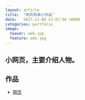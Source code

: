 ```yaml
---
layout: article
title:  "网页简单小作品"
date:   2017-11-08 22:07:50 +0800
categories: portfolio 
image:
  teaser: web.jpg
  feature: web.jpg
---
```


## 小网页，主要介绍人物。

## 作品

- <a href="https://chenjingwen1106.github.io/portfolio/网页小作品/index.html" target="_blank">网页</a>
